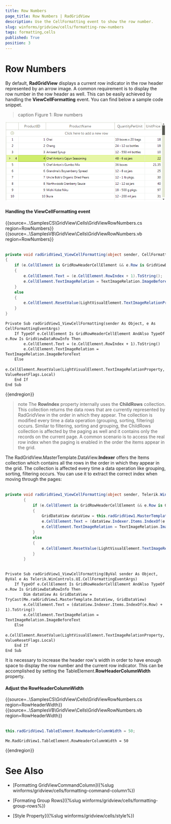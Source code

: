 ```yaml
---
title: Row Numbers
page_title: Row Numbers | RadGridView
description: Use the CellFormatting event to show the row number.
slug: winforms/gridview/cells/formatting-row-numbers
tags: formatting,cells
published: True
position: 3
---
```


# Row Numbers

By default, **RadGridView** displays a current row indicator in the row header represented by an arrow image. A common requirement is to display the row number in the row header as well. This can be easily achieved by handling the **ViewCellFormatting** event. You can find below a sample code snippet.

>caption Figure 1: Row numbers

![gridview-cells-formatting-row-numbers 001](images/gridview-cells-formatting-row-numbers001.png)

#### Handling the ViewCellFormatting event

{{source=..\SamplesCS\GridView\Cells\GridViewRowNumbers.cs region=RowNumbers}} 
{{source=..\SamplesVB\GridView\Cells\GridViewRowNumbers.vb region=RowNumbers}} 

````C#
    
private void radGridView1_ViewCellFormatting(object sender, CellFormattingEventArgs e)
{
    if (e.CellElement is GridRowHeaderCellElement && e.Row is GridViewDataRowInfo)
    {
        e.CellElement.Text = (e.CellElement.RowIndex + 1).ToString();
        e.CellElement.TextImageRelation = TextImageRelation.ImageBeforeText;
    }
    else
    { 
        e.CellElement.ResetValue(LightVisualElement.TextImageRelationProperty, ValueResetFlags.Local);
    }
}

````
````VB.NET
Private Sub radGridView1_ViewCellFormatting(sender As Object, e As CellFormattingEventArgs)
    If TypeOf e.CellElement Is GridRowHeaderCellElement AndAlso TypeOf e.Row Is GridViewDataRowInfo Then
        e.CellElement.Text = (e.CellElement.RowIndex + 1).ToString()
        e.CellElement.TextImageRelation = TextImageRelation.ImageBeforeText
    Else
        e.CellElement.ResetValue(LightVisualElement.TextImageRelationProperty, ValueResetFlags.Local)
    End If
End Sub

````

{{endregion}} 

>note The **RowIndex** property internally uses the **ChildRows** collection. This collection returns the data rows that are currently represented by RadGridView in the order in which they appear. The collection is modified every time a data operation (grouping, sorting, filtering) occurs. Similar to filtering, sorting and grouping, the ChildRows collection is affected by the paging as well and it contains only the records on the current page. A common scenario is to access the real row index when the paging is enabled in the order the items appear in the grid.

The RadGridView.MasterTemplate.DataView.**Indexer** offers the Items collection which contains all the rows in the order in which they appear in the grid. The collection is affected every time a data operation like grouping, sorting, filtering occurs. You can use it to extract the correct index when moving through the pages:

````C#
            
private void radGridView1_ViewCellFormatting(object sender, Telerik.WinControls.UI.CellFormattingEventArgs e)
        {
            if (e.CellElement is GridRowHeaderCellElement && e.Row is GridViewDataRowInfo)
            {
                GridDataView dataView = this.radGridView1.MasterTemplate.DataView as GridDataView;
                e.CellElement.Text = (dataView.Indexer.Items.IndexOf(e.Row) + 1).ToString();
                e.CellElement.TextImageRelation = TextImageRelation.ImageBeforeText;
            }
            else
            {
                e.CellElement.ResetValue(LightVisualElement.TextImageRelationProperty, ValueResetFlags.Local);
            }
        }

````
````VB.NET

Private Sub radGridView1_ViewCellFormatting(ByVal sender As Object, ByVal e As Telerik.WinControls.UI.CellFormattingEventArgs)
    If TypeOf e.CellElement Is GridRowHeaderCellElement AndAlso TypeOf e.Row Is GridViewDataRowInfo Then
        Dim dataView As GridDataView = TryCast(Me.radGridView1.MasterTemplate.DataView, GridDataView)
        e.CellElement.Text = (dataView.Indexer.Items.IndexOf(e.Row) + 1).ToString()
        e.CellElement.TextImageRelation = TextImageRelation.ImageBeforeText
    Else
        e.CellElement.ResetValue(LightVisualElement.TextImageRelationProperty, ValueResetFlags.Local)
    End If
End Sub

````

It is necessary to increase the header row's width in order to have enough space to display the row number and the current row indicator. This can be accomplished by setting the TableElement.**RowHeaderColumnWidth** property.

#### Adjust the RowHeaderColumnWidth

{{source=..\SamplesCS\GridView\Cells\GridViewRowNumbers.cs region=RowHeaderWidth}} 
{{source=..\SamplesVB\GridView\Cells\GridViewRowNumbers.vb region=RowHeaderWidth}} 

````C#
            
this.radGridView1.TableElement.RowHeaderColumnWidth = 50;

````
````VB.NET
Me.RadGridView1.TableElement.RowHeaderColumnWidth = 50

````

{{endregion}} 


# See Also
* [Formatting GridViewCommandColumn]({%slug winforms/gridview/cells/formatting-command-column%})

* [Formating Group Rows]({%slug winforms/gridview/cells/formatting-group-rows%})

* [Style Property]({%slug winforms/gridview/cells/style%})

